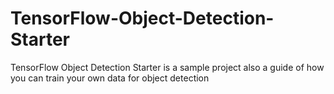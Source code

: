 # TensorFlow-Object-Detection-Starter
TensorFlow Object Detection Starter is a sample project also a guide of how you can train your own data for object detection
